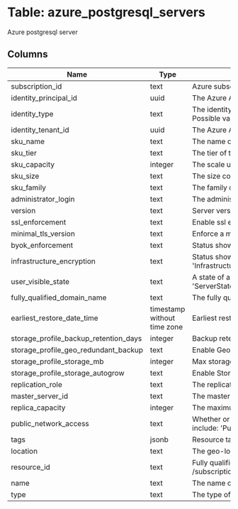 
# Table: azure_postgresql_servers
Azure postgresql server
## Columns
| Name        | Type           | Description  |
| ------------- | ------------- | -----  |
|subscription_id|text|Azure subscription id|
|identity_principal_id|uuid|The Azure Active Directory principal id|
|identity_type|text|The identity type Set this to 'SystemAssigned' in order to automatically create and assign an Azure Active Directory principal for the resource Possible values include: 'SystemAssigned'|
|identity_tenant_id|uuid|The Azure Active Directory tenant id|
|sku_name|text|The name of the sku, typically, tier + family + cores, eg B_Gen4_1, GP_Gen5_8|
|sku_tier|text|The tier of the particular SKU, eg Basic Possible values include: 'Basic', 'GeneralPurpose', 'MemoryOptimized'|
|sku_capacity|integer|The scale up/out capacity, representing server's compute units|
|sku_size|text|The size code, to be interpreted by resource as appropriate|
|sku_family|text|The family of hardware|
|administrator_login|text|The administrator's login name of a server Can only be specified when the server is being created (and is required for creation)|
|version|text|Server version Possible values include: 'NineFullStopFive', 'NineFullStopSix', 'OneZero', 'OneZeroFullStopZero', 'OneZeroFullStopTwo', 'OneOne'|
|ssl_enforcement|text|Enable ssl enforcement or not when connect to server Possible values include: 'SslEnforcementEnumEnabled', 'SslEnforcementEnumDisabled'|
|minimal_tls_version|text|Enforce a minimal Tls version for the server Possible values include: 'TLS10', 'TLS11', 'TLS12', 'TLSEnforcementDisabled'|
|byok_enforcement|text|Status showing whether the server data encryption is enabled with customer-managed keys|
|infrastructure_encryption|text|Status showing whether the server enabled infrastructure encryption Possible values include: 'InfrastructureEncryptionEnabled', 'InfrastructureEncryptionDisabled'|
|user_visible_state|text|A state of a server that is visible to user Possible values include: 'ServerStateReady', 'ServerStateDropping', 'ServerStateDisabled', 'ServerStateInaccessible'|
|fully_qualified_domain_name|text|The fully qualified domain name of a server|
|earliest_restore_date_time|timestamp without time zone|Earliest restore point creation time (ISO8601 format)|
|storage_profile_backup_retention_days|integer|Backup retention days for the server|
|storage_profile_geo_redundant_backup|text|Enable Geo-redundant or not for server backup Possible values include: 'Enabled', 'Disabled'|
|storage_profile_storage_mb|integer|Max storage allowed for a server|
|storage_profile_storage_autogrow|text|Enable Storage Auto Grow Possible values include: 'StorageAutogrowEnabled', 'StorageAutogrowDisabled'|
|replication_role|text|The replication role of the server|
|master_server_id|text|The master server id of a replica server|
|replica_capacity|integer|The maximum number of replicas that a master server can have|
|public_network_access|text|Whether or not public network access is allowed for this server Value is optional but if passed in, must be 'Enabled' or 'Disabled' Possible values include: 'PublicNetworkAccessEnumEnabled', 'PublicNetworkAccessEnumDisabled'|
|tags|jsonb|Resource tags|
|location|text|The geo-location where the resource lives|
|resource_id|text|Fully qualified resource ID for the resource Ex - /subscriptions/{subscriptionId}/resourceGroups/{resourceGroupName}/providers/{resourceProviderNamespace}/{resourceType}/{resourceName}|
|name|text|The name of the resource|
|type|text|The type of the resource Eg "MicrosoftCompute/virtualMachines" or "MicrosoftStorage/storageAccounts"|
